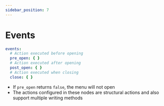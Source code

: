 ```yaml
---
sidebar_position: 7
---
```


# Events

```yaml title=Structure
events:
  # Action executed before opening
  pre_open: { }
  # Action executed after opening
  post_open: { }
  # Action executed when closing
  close: { }
```

- If `pre_open` returns `false`, the menu will not open
- The actions configured in these nodes are structural actions and also support multiple writing methods